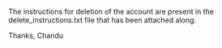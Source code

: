 The instructions for deletion of the account are present in the delete_instructions.txt file that has been attached along.

Thanks,
Chandu
